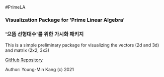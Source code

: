 #PrimeLA
### Visualization Package for 'Prime Linear Algebra'
### '으뜸 선형대수'를 위한 가시화 패키지

This is a simple preliminary package 
for visualizing the vectors (2d and 3d) and matrix (2x2, 3x3)

[GitHub Repository](https://github.com/dknife/PrimeLA)

Author: Young-Min Kang (c) 2021

